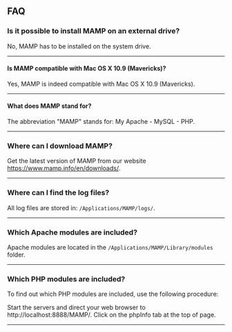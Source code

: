 ## FAQ

### Is it possible to install MAMP on an external drive?

No, MAMP has to be installed on the system drive.

---

#### Is MAMP compatible with Mac OS X 10.9 (Mavericks)?

Yes, MAMP is indeed compatible with Mac OS X 10.9 (Mavericks).

---

#### What does MAMP stand for?

The abbreviation "MAMP" stands for: My Apache - MySQL - PHP.

---

### Where can I download MAMP?

Get the latest version of MAMP from our website https://www.mamp.info/en/downloads/.

---

### Where can I find the log files?

All log files are stored in: `/Applications/MAMP/logs/`.

---

### Which Apache modules are included?

Apache modules are located in the `/Applications/MAMP/Library/modules` folder.

---

### Which PHP modules are included?

To find out which PHP modules are included, use the following procedure:

Start the servers and direct your web browser to http://localhost:8888/MAMP/.
Click on the phpInfo tab at the top of page.

---
